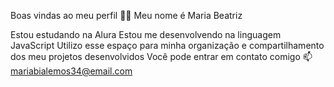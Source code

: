 Boas vindas ao meu perfil 💙💙
Meu nome é Maria Beatriz

Estou estudando na Alura
Estou me desenvolvendo na linguagem JavaScript
Utilizo esse espaço para minha organização e compartilhamento dos meu projetos desenvolvidos
Você pode entrar em contato comigo 📫
mariabialemos34@email.com
